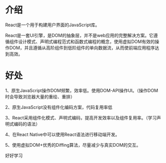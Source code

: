 # 介绍

React是一个用于构建用户界面的JavaScript库。

React是一套UI引擎，是DOM的抽象层，并不是web应用的完整解决方案。它遵循组件设计模式、声明式编程范式和函数式编程的概念，使用虚拟DOM有效的操作DOM，并且遵循从高阶组件到低阶组件的单向数据流，从而使前端应用程序达到高效。

# 好处

1、原生JavaScript操作DOM频繁，效率低。使用DOM-API操作UI。（操作DOM时会导致浏览器大量的重绘、重排）

2、原生JavaScript没有组件化编码方案，代码复用率低

3、React采用组件化模式、声明式编码，提高开发效率以及组件复用率。（学习声明式编码的语法）

4、在React Native中可以使用React语法进行移动端开发。

5、使用虚拟DOM+优秀的Diffing算法，尽量减少与真实DOM的交互。

好好学习